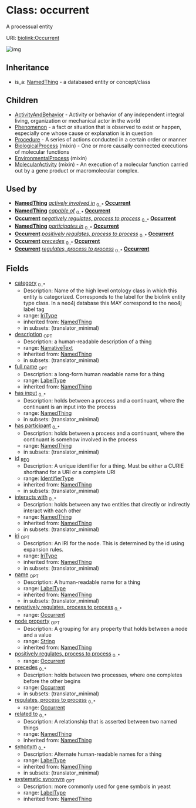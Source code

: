 # Class: occurrent


A processual entity

URI: [biolink:Occurrent](https://w3id.org/biolink/vocab/Occurrent)

![img](http://yuml.me/diagram/nofunky;dir:TB/class/\[NamedThing]<filler(i)%200..1-%20\[Occurrent|id(i):identifier_type;name(i):label_type%20%3F;category(i):iri_type%20*;node_property(i):string%20%3F;iri(i):iri_type%20%3F;synonym(i):label_type%20*;full_name(i):label_type%20%3F;description(i):narrative_text%20%3F;systematic_synonym(i):label_type%20%3F;creation_date(i):date%20%3F;update_date(i):date%20%3F;has_chemical_formula(i):chemical_formula_value%20%3F;aggregate_statistic(i):string%20%3F;interbase_coordinate(i):string%20%3F],%20\[OntologyClass]<has%20molecular%20consequence(i)%200..*-%20\[Occurrent],%20\[NamedThing]<same%20as(i)%200..*-%20\[Occurrent],%20\[NamedThing]<produces(i)%200..*-%20\[Occurrent],%20\[Disease]<manifestation%20of(i)%200..*-%20\[Occurrent],%20\[NamedThing]<derives%20from(i)%200..*-%20\[Occurrent],%20\[NamedThing]<derives%20into(i)%200..*-%20\[Occurrent],%20\[Occurrent]<capable%20of(i)%200..*-%20\[Occurrent],%20\[Occurrent]<actively%20involved%20in(i)%200..*-%20\[Occurrent],%20\[Occurrent]<participates%20in(i)%200..*-%20\[Occurrent],%20\[NamedThing]<part%20of(i)%200..*-%20\[Occurrent],%20\[NamedThing]<has%20part(i)%200..*-%20\[Occurrent],%20\[NamedThing]<overlaps(i)%200..*-%20\[Occurrent],%20\[NamedThing]<model%20of(i)%200..*-%20\[Occurrent],%20\[NamedThing]<location%20of(i)%200..*-%20\[Occurrent],%20\[NamedThing]<located%20in(i)%200..*-%20\[Occurrent],%20\[NamedThing]<occurs%20in(i)%200..*-%20\[Occurrent],%20\[NamedThing]<prevents(i)%200..*-%20\[Occurrent],%20\[NamedThing]<causes(i)%200..*-%20\[Occurrent],%20\[NamedThing]<contributes%20to(i)%200..*-%20\[Occurrent],%20\[NamedThing]<predisposes(i)%200..*-%20\[Occurrent],%20\[NamedThing]<affects%20risk%20for(i)%200..*-%20\[Occurrent],%20\[NamedThing]<colocalizes%20with(i)%200..*-%20\[Occurrent],%20\[NamedThing]<coexists%20with(i)%200..*-%20\[Occurrent],%20\[NamedThing]<xenologous%20to(i)%200..*-%20\[Occurrent],%20\[NamedThing]<orthologous%20to(i)%200..*-%20\[Occurrent],%20\[NamedThing]<paralogous%20to(i)%200..*-%20\[Occurrent],%20\[NamedThing]<homologous%20to(i)%200..*-%20\[Occurrent],%20\[NamedThing]<disrupts(i)%200..*-%20\[Occurrent],%20\[NamedThing]<negatively%20regulates(i)%200..*-%20\[Occurrent],%20\[NamedThing]<positively%20regulates(i)%200..*-%20\[Occurrent],%20\[NamedThing]<regulates(i)%200..*-%20\[Occurrent],%20\[NamedThing]<affects(i)%200..*-%20\[Occurrent],%20\[NamedThing]<physically%20interacts%20with(i)%200..*-%20\[Occurrent],%20\[NamedThing]<interacts%20with(i)%200..*-%20\[Occurrent],%20\[NamedThing]<related%20to(i)%200..*-%20\[Occurrent],%20\[Occurrent]<negatively%20regulates,%20process%20to%20process%200..*-%20\[Occurrent],%20\[Occurrent]<positively%20regulates,%20process%20to%20process%200..*-%20\[Occurrent],%20\[Occurrent]<precedes%200..*-%20\[Occurrent],%20\[NamedThing]<has%20input%200..*-%20\[Occurrent],%20\[NamedThing]<has%20participant%200..*-%20\[Occurrent],%20\[Occurrent]<regulates,%20process%20to%20process%200..*-%20\[Occurrent],%20\[NamedThing]-%20actively%20involved%20in%200..*>\[Occurrent],%20\[NamedThing]-%20capable%20of%200..*>\[Occurrent],%20\[NamedThing]-%20participates%20in%200..*>\[Occurrent],%20\[MolecularActivity]uses%20-.->\[Occurrent],%20\[EnvironmentalProcess]uses%20-.->\[Occurrent],%20\[BiologicalProcess]uses%20-.->\[Occurrent],%20\[Occurrent]^-\[Procedure],%20\[Occurrent]^-\[Phenomenon],%20\[Occurrent]^-\[ActivityAndBehavior],%20\[NamedThing]^-\[Occurrent])
## Inheritance

 *  is_a: [NamedThing](NamedThing.md) - a databased entity or concept/class
## Children

 * [ActivityAndBehavior](ActivityAndBehavior.md) - Activity or behavior of any independent integral living, organization or mechanical actor in the world
 * [Phenomenon](Phenomenon.md) - a fact or situation that is observed to exist or happen, especially one whose cause or explanation is in question
 * [Procedure](Procedure.md) - A series of actions conducted in a certain order or manner
 * [BiologicalProcess](BiologicalProcess.md) (mixin)  - One or more causally connected executions of molecular functions
 * [EnvironmentalProcess](EnvironmentalProcess.md) (mixin) 
 * [MolecularActivity](MolecularActivity.md) (mixin)  - An execution of a molecular function carried out by a gene product or macromolecular complex.
## Used by

 *  **[NamedThing](NamedThing.md)** *[actively involved in](actively_involved_in.md)*  <sub>0..*</sub>  **[Occurrent](Occurrent.md)**
 *  **[NamedThing](NamedThing.md)** *[capable of](capable_of.md)*  <sub>0..*</sub>  **[Occurrent](Occurrent.md)**
 *  **[Occurrent](Occurrent.md)** *[negatively regulates, process to process](negatively_regulates_process_to_process.md)*  <sub>0..*</sub>  **[Occurrent](Occurrent.md)**
 *  **[NamedThing](NamedThing.md)** *[participates in](participates_in.md)*  <sub>0..*</sub>  **[Occurrent](Occurrent.md)**
 *  **[Occurrent](Occurrent.md)** *[positively regulates, process to process](positively_regulates_process_to_process.md)*  <sub>0..*</sub>  **[Occurrent](Occurrent.md)**
 *  **[Occurrent](Occurrent.md)** *[precedes](precedes.md)*  <sub>0..*</sub>  **[Occurrent](Occurrent.md)**
 *  **[Occurrent](Occurrent.md)** *[regulates, process to process](regulates_process_to_process.md)*  <sub>0..*</sub>  **[Occurrent](Occurrent.md)**
## Fields

 * [category](category.md)  <sub>0..*</sub>
    * Description: Name of the high level ontology class in which this entity is categorized. Corresponds to the label for the biolink entity type class. In a neo4j database this MAY correspond to the neo4j label tag
    * range: [IriType](IriType.md)
    * inherited from: [NamedThing](NamedThing.md)
    * in subsets: (translator_minimal)
 * [description](description.md)  <sub>OPT</sub>
    * Description: a human-readable description of a thing
    * range: [NarrativeText](NarrativeText.md)
    * inherited from: [NamedThing](NamedThing.md)
    * in subsets: (translator_minimal)
 * [full name](full_name.md)  <sub>OPT</sub>
    * Description: a long-form human readable name for a thing
    * range: [LabelType](LabelType.md)
    * inherited from: [NamedThing](NamedThing.md)
 * [has input](has_input.md)  <sub>0..*</sub>
    * Description: holds between a process and a continuant, where the continuant is an input into the process
    * range: [NamedThing](NamedThing.md)
    * in subsets: (translator_minimal)
 * [has participant](has_participant.md)  <sub>0..*</sub>
    * Description: holds between a process and a continuant, where the continuant is somehow involved in the process
    * range: [NamedThing](NamedThing.md)
    * in subsets: (translator_minimal)
 * [id](id.md)  <sub>REQ</sub>
    * Description: A unique identifier for a thing. Must be either a CURIE shorthand for a URI or a complete URI
    * range: [IdentifierType](IdentifierType.md)
    * inherited from: [NamedThing](NamedThing.md)
    * in subsets: (translator_minimal)
 * [interacts with](interacts_with.md)  <sub>0..*</sub>
    * Description: holds between any two entities that directly or indirectly interact with each other
    * range: [NamedThing](NamedThing.md)
    * inherited from: [NamedThing](NamedThing.md)
    * in subsets: (translator_minimal)
 * [iri](iri.md)  <sub>OPT</sub>
    * Description: An IRI for the node. This is determined by the id using expansion rules.
    * range: [IriType](IriType.md)
    * inherited from: [NamedThing](NamedThing.md)
    * in subsets: (translator_minimal)
 * [name](name.md)  <sub>OPT</sub>
    * Description: A human-readable name for a thing
    * range: [LabelType](LabelType.md)
    * inherited from: [NamedThing](NamedThing.md)
    * in subsets: (translator_minimal)
 * [negatively regulates, process to process](negatively_regulates_process_to_process.md)  <sub>0..*</sub>
    * range: [Occurrent](Occurrent.md)
 * [node property](node_property.md)  <sub>OPT</sub>
    * Description: A grouping for any property that holds between a node and a value
    * range: [String](String.md)
    * inherited from: [NamedThing](NamedThing.md)
 * [positively regulates, process to process](positively_regulates_process_to_process.md)  <sub>0..*</sub>
    * range: [Occurrent](Occurrent.md)
 * [precedes](precedes.md)  <sub>0..*</sub>
    * Description: holds between two processes, where one completes before the other begins
    * range: [Occurrent](Occurrent.md)
    * in subsets: (translator_minimal)
 * [regulates, process to process](regulates_process_to_process.md)  <sub>0..*</sub>
    * range: [Occurrent](Occurrent.md)
 * [related to](related_to.md)  <sub>0..*</sub>
    * Description: A relationship that is asserted between two named things
    * range: [NamedThing](NamedThing.md)
    * inherited from: [NamedThing](NamedThing.md)
 * [synonym](synonym.md)  <sub>0..*</sub>
    * Description: Alternate human-readable names for a thing
    * range: [LabelType](LabelType.md)
    * inherited from: [NamedThing](NamedThing.md)
    * in subsets: (translator_minimal)
 * [systematic synonym](systematic_synonym.md)  <sub>OPT</sub>
    * Description: more commonly used for gene symbols in yeast
    * range: [LabelType](LabelType.md)
    * inherited from: [NamedThing](NamedThing.md)
